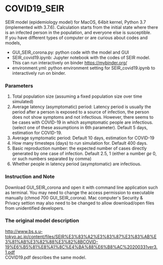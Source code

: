 # COVID19_SEIR
SEIR model (epidemiology model) for MacOS, 64bit kernel, Python 3.7 (implemented with 3.7.6). Calculation starts from the initial state where there is an infected person in the population, and everyone else is susceptible. </br>
If you have different types of computer or are curious about codes and models, </br>
- GUI_SEIR_corona.py: python code with the model and GUI
- SEIR_covid19.ipynb: Jupyter notebook with the codes of SEIR model. This can run interactively on binder https://mybinder.org/
- environment.yml: python environment setting for SEIR_covid19.ipynb to interactively run on binder.

### Parameters
1. Total population size (assuming a fixed population size over time simulated)
2. Average latency (asymptomatic) period: Latency period is usually the period after a person is exposed to a source of infection, the person does not show symptoms and not infectious. However, there seems to be cases with COVID-19 in which asymptomatic people are infectious. (select one of these assumptions in 6th parameter). Default 5 days, estimation for COVID-19.
3. Average symptomatic period: Default 10 days, estimation for COVID-19
4. How many timesteps (days) to run simulation for. Default 400 days.
5. Basic reproduction number: the expected number of cases directly generated by one case of infection. Default 2.5, 1 (either a number $ge$ 0, or such numbers separated by comma)
6. Whether people in latency period (asymptomatic) are infectious.

### Instruction and Note
Download GUI_SEIR_corona and open it with command line application such as terminal. You may need to change the access permission to executable manually (chmod 700 GUI_SEIR_corona). Mac computer's Security & Privacy settion may also need to be changed to allow download/open files from unidentified developers.

### The original model description
http://www.bs.s.u-tokyo.ac.jp/content/files/SEIR%E3%83%A2%E3%83%87%E3%83%AB%E3%81%AB%E3%82%88%E3%82%8BCOVID-19%E6%B5%81%E8%A1%8C%E4%BA%88%E6%B8%AC%20200331ver3.1.pdf </br>
COVID19.pdf describes the same model.
